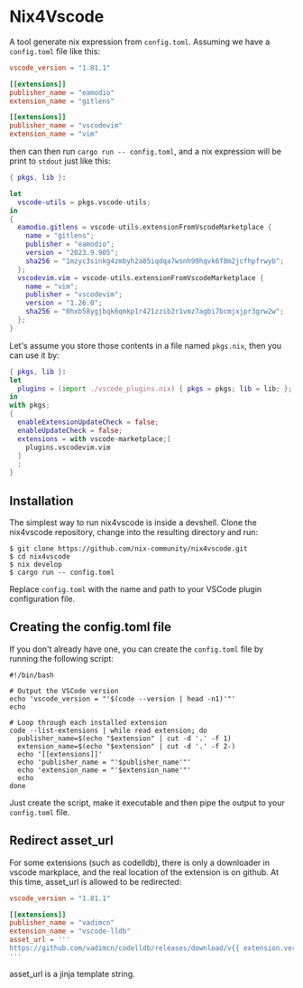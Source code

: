 # Nix4Vscode

A tool generate nix expression from `config.toml`. Assuming we have a `config.toml` file like this:

```toml
vscode_version = "1.81.1"

[[extensions]]
publisher_name = "eamodio"
extension_name = "gitlens"

[[extensions]]
publisher_name = "vscodevim"
extension_name = "vim"
```

then can then run `cargo run -- config.toml`, and a nix expression will be print to `stdout` just like this:

```nix
{ pkgs, lib }:

let
  vscode-utils = pkgs.vscode-utils;
in
{
  eamodio.gitlens = vscode-utils.extensionFromVscodeMarketplace {
    name = "gitlens";
    publisher = "eamodio";
    version = "2023.9.905";
    sha256 = "1mzyc3sinkg4zmbyh2a85iqdqa7wsnh99hqvk6f8m2jcfhpfrwyb";
  };
  vscodevim.vim = vscode-utils.extensionFromVscodeMarketplace {
    name = "vim";
    publisher = "vscodevim";
    version = "1.26.0";
    sha256 = "0hxb58ygjbqk6qmkp1r421zzib2r1vmz7agbi7bcmjxjpr3grw2w";
  };
}
```

Let's assume you store those contents in a file named `pkgs.nix`, then you can use it by:

```nix
{ pkgs, lib }:
let
  plugins = (import ./vscode_plugins.nix) { pkgs = pkgs; lib = lib; };
in
with pkgs;
{
  enableExtensionUpdateCheck = false;
  enableUpdateCheck = false;
  extensions = with vscode-marketplace;[
    plugins.vscodevim.vim
  ]
  ;
}
```

## Installation

The simplest way to run nix4vscode is inside a devshell. Clone the nix4vscode repository, change into the resulting directory and run:

```shell
$ git clone https://github.com/nix-community/nix4vscode.git
$ cd nix4vscode
$ nix develop
$ cargo run -- config.toml
```

Replace `config.toml` with the name and path to your VSCode plugin configuration file.

## Creating the config.toml file

If you don't already have one, you can create the `config.toml` file by running the following script:

```shell
#!/bin/bash

# Output the VSCode version
echo 'vscode_version = "'$(code --version | head -n1)'"'
echo

# Loop through each installed extension
code --list-extensions | while read extension; do
  publisher_name=$(echo "$extension" | cut -d '.' -f 1)
  extension_name=$(echo "$extension" | cut -d '.' -f 2-)
  echo '[[extensions]]'
  echo 'publisher_name = "'$publisher_name'"'
  echo 'extension_name = "'$extension_name'"'
  echo
done
```

Just create the script, make it executable and then pipe the output to your `config.toml` file.

## Redirect asset_url

For some extensions (such as codelldb), there is only a downloader in vscode markplace, and the real location of the extension is on github. At this time, asset_url is allowed to be redirected:

```toml
vscode_version = "1.81.1"

[[extensions]]
publisher_name = "vadimcn"
extension_name = "vscode-lldb"
asset_url = '''
https://github.com/vadimcn/codelldb/releases/download/v{{ extension.version }}/codelldb-{{ system.arch }}-{{ system.ostype }}.vsix
'''
```

asset_url is a jinja template string.

<!--
```nix
friendly-snippets = pkgs.vscode-utils.buildVscodeExtension {
  name = "friendly-snippets";
  vscodeExtPublisher = "rafamadriz";
  vscodeExtName = "friendly-snippets";
  src = (pkgs.fetchurl {
    url = "https://github.com/cathaysia/friendly-snippets/archive/refs/heads/version.zip";
    sha256 = "sha256-4TlMkVqaEgTO2kJrldJQl0MlZmF332ESarwoQpMylso=";
    name = "friendly-snippets.zip";
  }).outPath;
  vscodeExtUniqueId = "rafamadriz.friendly-snippets";
  version = "1.0.0";
}
```

```nix
vscode-utils.extensionsFromVscodeMarketplace [
  {
    name = "gitblame";
    publisher = "waderyan";
    version = "10.4.0";
    sha256 = "sha256-PPPlMGti+nRex6PBOxyu2qh6Rphl8kfdL9neNK1KkD0=";
  }
  {
    name = "python";
    publisher = "ms-python";
    version = "2023.15.12151010";
    sha256 = "sha256-gkQBAJudSUY19cCo0cD1uq61ZhtM/MeDz21k1LvNv64=";
  }
]
```

```nix
vscode-lldb = pkgs.vscode-utils.buildVscodeExtension {
  name = "vadimcn.vscode-lldb";
  vscodeExtPublisher = "vadimcn";
  vscodeExtName = "codelldb";
  src = (pkgs.fetchurl {
    url = "https://github.com/vadimcn/codelldb/releases/download/v1.9.2/codelldb-x86_64-linux.vsix";
    sha256 = "sha256-iYvSKyUFsSZx/ufS/hq7OE3GDRP1/sK0tlDQ2sP4PXU=";
    name = "codelldb.zip";
  }).outPath;
  vscodeExtUniqueId = "vadimcn.vscode-lldb";
  version = "1.9.2";
};
```
-->
